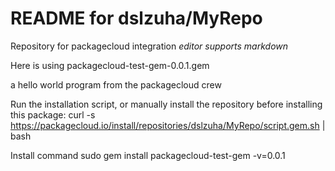 # README for dslzuha/MyRepo 
Repository for packagecloud integration
*editor supports markdown*

 Here is using packagecloud-test-gem-0.0.1.gem

a hello world program from the packagecloud crew

Run the installation script, or manually install the repository before installing this package: curl -s https://packagecloud.io/install/repositories/dslzuha/MyRepo/script.gem.sh | bash

Install command sudo gem install packagecloud-test-gem -v=0.0.1
